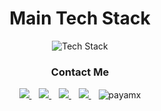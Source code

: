 <div align="center" >
<h1>Main Tech Stack</h1>
 
 <div >
 <img src="https://skillicons.dev/icons?i=ts,js,react,redux,html,css,bootstrap,tailwind,materialui,git,github,idea,vscode,wordpress&perline=7" alt="Tech Stack" /> 
     
</div>
 
</div>

 



<div align="center">
  
  <h3>Contact Me</h3>
  
  <div >
   
   <a href="https://rezaei.dev@gmail.com" target="_blank">
    <img src="https://img.shields.io/badge/Gmail-D14836?style=for-the-badge&logo=gmail&logoColor=white">
   </a>&nbsp;&nbsp;
   <a href="https://dev.to/payamx" target="_blank">
      <img src="https://img.shields.io/badge/dev.to-0A0A0A?style=for-the-badge&logo=dev.to&logoColor=white&color=black"/>
    </a>&nbsp;&nbsp;
    <a href="https://www.linkedin.com/in/daniel-bellmas/" target="_blank">
      <img src="https://img.shields.io/badge/LinkedIn-0077B5?style=for-the-badge&logo=linkedin&logoColor=white">
    </a>&nbsp;&nbsp;
   <a href="https://medium.com/@dbalmas7" target="_blank">
      <img src="https://img.shields.io/badge/Medium-12100E?style=for-the-badge&logo=medium&logoColor=white&color=black"/>
   </a>&nbsp;&nbsp;
  
 
   <img src="https://komarev.com/ghpvc/?username=payamx&style=flat-square&color=blue" alt="payamx"/>

  </div> 
   
</div>

<br />

</div>
